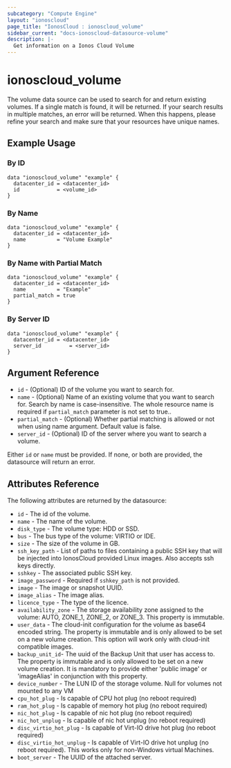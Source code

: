 ```yaml
---
subcategory: "Compute Engine"
layout: "ionoscloud"
page_title: "IonosCloud : ionoscloud_volume"
sidebar_current: "docs-ionoscloud-datasource-volume"
description: |-
  Get information on a Ionos Cloud Volume
---
```


# ionoscloud\_volume

The volume data source can be used to search for and return existing volumes.
If a single match is found, it will be returned. If your search results in multiple matches, an error will be returned.
When this happens, please refine your search and make sure that your resources have unique names.

## Example Usage

### By ID
```hcl
data "ionoscloud_volume" "example" {
  datacenter_id = <datacenter_id>
  id			= <volume_id>
}
```

### By Name
```hcl
data "ionoscloud_volume" "example" {
  datacenter_id = <datacenter_id>
  name			= "Volume Example"
}
```

### By Name with Partial Match
```hcl
data "ionoscloud_volume" "example" {
  datacenter_id = <datacenter_id>
  name			= "Example"
  partial_match = true
}
```

### By Server ID
```hcl
data "ionoscloud_volume" "example" {
  datacenter_id = <datacenter_id>
  server_id			= <server_id>
}
```

## Argument Reference

* `id` - (Optional) ID of the volume you want to search for.
* `name` - (Optional) Name of an existing volume that you want to search for. Search by name is case-insensitive. The whole resource name is required if `partial_match` parameter is not set to true..
* `partial_match` - (Optional) Whether partial matching is allowed or not when using name argument. Default value is false.
* `server_id` - (Optional) ID of the server where you want to search a volume.

Either `id` or `name` must be provided. If none, or both are provided, the datasource will return an error.

## Attributes Reference

The following attributes are returned by the datasource:

* `id` - The id of the volume.
* `name` - The name of the volume.
* `disk_type` - The volume type: HDD or SSD.
* `bus` - The bus type of the volume: VIRTIO or IDE.
* `size` -  The size of the volume in GB.
* `ssh_key_path` -  List of paths to files containing a public SSH key that will be injected into IonosCloud provided Linux images. Also accepts ssh keys directly.
* `sshkey` - The associated public SSH key.
* `image_password` - Required if `sshkey_path` is not provided.
* `image` - The image or snapshot UUID.
* `image_alias` - The image alias.
* `licence_type` - The type of the licence.
* `availability_zone` - The storage availability zone assigned to the volume: AUTO, ZONE_1, ZONE_2, or ZONE_3. This property is immutable.
* `user_data` - The cloud-init configuration for the volume as base64 encoded string. The property is immutable and is only allowed to be set on a new volume creation. This option will work only with cloud-init compatible images.
* `backup_unit_id`- The uuid of the Backup Unit that user has access to. The property is immutable and is only allowed to be set on a new volume creation. It is mandatory to provide either 'public image' or 'imageAlias' in conjunction with this property.
* `device_number` - The LUN ID of the storage volume. Null for volumes not mounted to any VM
* `cpu_hot_plug` - Is capable of CPU hot plug (no reboot required)
* `ram_hot_plug` - Is capable of memory hot plug (no reboot required)
* `nic_hot_plug` - Is capable of nic hot plug (no reboot required)
* `nic_hot_unplug` - Is capable of nic hot unplug (no reboot required)
* `disc_virtio_hot_plug` - Is capable of Virt-IO drive hot plug (no reboot required)
* `disc_virtio_hot_unplug` - Is capable of Virt-IO drive hot unplug (no reboot required). This works only for non-Windows virtual Machines.
* `boot_server` - The UUID of the attached server.